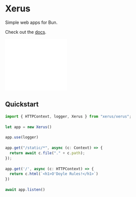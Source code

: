 # Xerus

Simple web apps for Bun.

Check out the [docs](https://xerus.dev).

![logo](/static/logo-dark.png)


## Quickstart
```ts
import { HTTPContext, logger, Xerus } from "xerus/xerus";

let app = new Xerus()

app.use(logger)

app.get("/static/*", async (c: Context) => {
  return await c.file("." + c.path);
});

app.get('/', async (c: HTTPContext) => {
  return c.html(`<h1>O'Doyle Rules!</h1>`)
})

await app.listen()
```